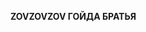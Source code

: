 **ZOVZOVZOV ГОЙДА БРАТЬЯ**

<!---
SmellsBa11s/SmellsBa11s is a ✨ special ✨ repository because its `README.md` (this file) appears on your GitHub profile.
You can click the Preview link to take a look at your changes.
--->
